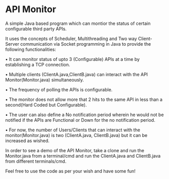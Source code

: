 # API Monitor

A simple Java based program which can montior the status of certain configurable third party APIs.

It uses the concepts of Scheduler, Multithreading and Two way Client-Server communication via Socket programming in Java to provide the following functionalities:

•	It can monitor status of upto 3 (Configurable) APIs at a time by establishing a TCP connection.

•	Multiple clients (ClientA.java,ClientB.java) can interact with the API Monitor(Monitor.java) simultaneously.

•	The frequency of polling the APIs is configurable.

•	The monitor does not allow more that 2 hits to the same API in less than a second(Hard Coded but Configurable).

•	The user can also define a No notification period wherein he would not be notified if the APIs are Functional or Down for the no notification period.

•	For now, the number of Users/Clients that can interact with the monitor(Monitor.java) is two (ClientA.java, ClientB.java) but it can be increased as wished.


In order to see a demo of the API Monitor, take a clone and run the Monitor.java from a terminal/cmd and run the ClientA.java and ClientB.java from different terminals/cmd.


Feel free to use the code as per your wish and have some fun!
